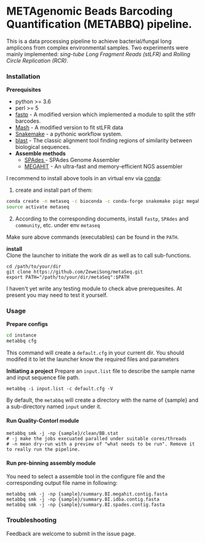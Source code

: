 # METAgenomic Beads Barcoding Quantification (METABBQ) pipeline.

This is a data processing pipeline to achieve bacterial/fungal long amplicons from complex environmental samples. Two experiments were mainly implemented: *sing-tube Long Fragment Reads (stLFR)*  and *Rolling Circle Replication (RCR)*.

### Installation 

**Prerequisites**  
- python >= 3.6
- perl >= 5
- [fastp](https://github.com/Scelta/fastp/tree/stlfr) - A modified version which implemented a module to split the stlfr barcodes.
- [Mash](https://github.com/ohmeta/Mash) - A modified version to fit stLFR data 
- [Snakemake](https://bitbucket.org/snakemake/snakemake) - a pythonic workflow system.  
- [blast](https://blast.ncbi.nlm.nih.gov) - The classic alignment tool finding regions of similarity between biological sequences.
- **Assemble methods**  
  - [SPAdes ](https://github.com/ablab/spades) - SPAdes Genome Assembler
  - [MEGAHIT](https://github.com/voutcn/megahit) - An ultra-fast and memory-efficient NGS assembler

I recommend to install above tools in an virtual env via [conda](https://conda.anaconda.org/):
1. create and install part of them:
```bash
conda create -n metaseq -c bioconda -c conda-forge snakemake pigz megahit blast
source activate metaseq
```
2. According to the corresponding documents, install `fastp`, `SPAdes` and `community`, etc. under env `metaseq`

Make sure above commands (executables) can be found in the `PATH`. 

**install**  
Clone the launcher to initiate the work dir as well as to call sub-functions.
```
cd /path/to/your/dir
git clone https://github.com/ZeweiSong/metaSeq.git
export PATH="/path/to/your/dir/metaSeq":$PATH
```

I haven't yet write any testing module to check abve prerequesites. At present you may need to test it yourself.

### Usage
**Prepare configs**
```bash
cd instance
metabbq cfg  
```
This command will create a `default.cfg` in your current dir.
You should modifed it to let the launcher know the required files and parameters

**Initiating a project**
Prepare an `input.list` file to describe the sample name and input sequence file path.  
```
metabbq -i input.list -c default.cfg -V
```
By default, the `metabbq` will create a directory with the name of {sample} and a sub-directory named `input` under it.  

#### Run Quality-Contorl module
```
metabbq smk -j -np {sample}/clean/BB.stat
# -j make the jobs execuated paralled under suitable cores/threads
# -n mean dry-run with a preview of "what needs to be run". Remove it to really run the pipeline.
```

#### Run pre-binning assembly module
You need to select a assemble tool in the configure file and the corresponding output file name in following:
```
metabbq smk -j -np {sample}/summary.BI.megahit.contig.fasta
metabbq smk -j -np {sample}/summary.BI.idba.contig.fasta
metabbq smk -j -np {sample}/summary.BI.spades.contig.fasta
```

### Troubleshooting  
Feedback are welcome to submit in the issue page.
